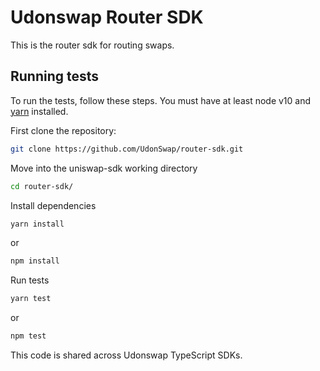 # Udonswap Router SDK

This is the router sdk for routing swaps.


## Running tests

To run the tests, follow these steps. You must have at least node v10 and [yarn](https://yarnpkg.com/) installed.

First clone the repository:

```sh
git clone https://github.com/UdonSwap/router-sdk.git
```

Move into the uniswap-sdk working directory

```sh
cd router-sdk/
```

Install dependencies

```sh
yarn install 
```
or
```sh
npm install
```

Run tests

```sh
yarn test
```
or
```sh
npm test
```

This code is shared across Udonswap TypeScript SDKs.
